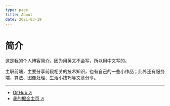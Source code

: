 ```yaml
---
type: page
title: About
date: 2021-03-19
---
```


# 简介

这是我的个人博客简介。因为用英文不会写，所以用中文写的。

主职前端，主要分享前段相关的技术知识，也有自己的一些小作品；此外还有服务端、算法、图像处理、生活小技巧等文章分享。

---

- [GitHub ↗ ](https://github.com/duheng1992)
- [我的掘金主页 ↗ ](https://juejin.cn/user/2911933190649815)

